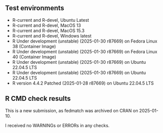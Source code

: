 ## Test environments

* R-current and R-devel, Ubuntu Latest
* R-current and R-devel, MacOS 13
* R-current and R-devel, MacOS 15.3
* R-current and R-devel, Windows latest
* R Under development (unstable) (2025-01-30 r87669) on Fedora Linux 38 (Container Image)
* R Under development (unstable) (2025-01-30 r87669) on Fedora Linux 40 (Container Image)
* R Under development (unstable) (2025-01-30 r87669) on Ubuntu 22.04.5 LTS
* R Under development (unstable) (2025-01-30 r87669) on Ubuntu 22.04.5 LTS
* R version 4.4.2 Patched (2025-01-28 r87669) on Ubuntu 22.04.5 LTS

## R CMD check results

This is a new submission, as fedmatch was archived on CRAN on 2025-01-10.

I received no WARNINGs or ERRORs in any checks.


